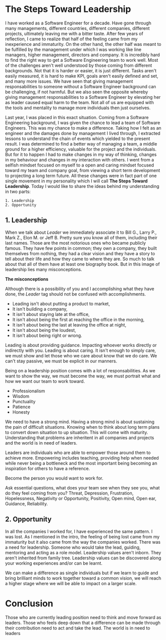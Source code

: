 # The Steps Toward Leadership

I have worked as a Software Engineer for a decade. Have gone through many managements, different countries, different companies, different projects, ultimately leaving me with a bitter taste.
After few years of reflection, I came to realize that half of the feeling came from my inexperience and immaturity. On the other hand, the other half was meant to be fulfilled by the management under which I was working like line managers, higher management, directors and company.
It is incredibly hard to find the right way to get a Software Engineering team to work well. Most of the challenges aren't well understood by those coming from different backgrounds. Not that it is harder or easier, it is just different. Tasks aren't easily measured, it is hard to make KPI, goals aren't easily defined and set, and many more issues. We have seen that giving management responsabilities to someone without a Software Engineer background can be challenging, if not harmful. But we also seen the opposite whereby giving management responsabilities to a Software Engineer by elevating her as leader caused equal harm to the team. Not all of us are equipped with the tools and mentality to manage more individuals then just ourselves.

Last year, I was placed in this exact situation. Coming from a Software Engineering background, I was given the chance to lead a team of Software Engineers. This was my chance to make a difference. Taking how I felt as an engineer and the damages done by management I lived through, I extracted lessons to understand the chain of events which yielded to the present result. I was determined to find a better way of managing a team, a middle ground for a higher efficiency, valuable for the project and the individuals. But for it to happen I had to make changes in my way of thinking, changes in my behaviour and changes in my interaction with others. I went from a selfish mindset focused on myself to a open and caring mindset focused toward my team and company goal, from viewing a short term development to projecting a long term future. All these changes were in fact part of one single movement in my personality which I will call __The Steps Toward Leadership__. Today I would like to share the ideas behind my understanding in two parts:

```
1. Leadership
2. Opportunity
```

## 1. Leadership

When we talk about _Leader_ we immediately associate it to Bill G., Larry P., Mark Z., Elon M. or Jeff B. Pretty sure you know all of them, including their last names. Those are the most notorious ones who became publicly famous. They have few points in common; they own a company, they built themselves from nothing, they had a clear vision and they have a story to tell about their life and how they came to where they are. So much to talk about that all of them have at least one biography book. 
But in this image of leadership lies many misconceptions.

__The misconceptions__

Although there is a possibility of you and I accomplishing what they have done, the _Leader_ tag should not be confused with accomplishments.

 - Leading isn't about putting a product to market,
 - It isn't building a company,
 - It isn't about staying late at the office,
 - It isn't about being the first at reaching the office in the morning,
 - It isn't about being the last at leaving the office at night,
 - It isn't about being the loudest,
 - It isn't about being right or wrong.

Leading is about providing guidance. Impacting whoever works directly or indirectly with you. Leading is about caring. It isn't enough to simply care, we must show and let those who we care about know that we do care. We can't stay passive, we must be explicit in our manners.

Being on a leadership position comes with a lot of responsabilities. As we want to show the way, we must become the way, we must portrait what and how we want our team to work toward.

 - Professionalism 
 - Wisdom
 - Punctuality
 - Patience
 - Honesty

We need to have a strong mind. Having a strong mind is about sustaining the pain of difficult situations. Knowing when to think about long term plans to convert down situation to up situation. This will come with maturity. 
Understanding that problems are inheritent in all companies and projects and the world is in need of leaders.

Leaders are individuals who are able to empower those around them to achieve more.
Empowering includes teaching, providing help when needed while never being a bottleneck and the most important being becoming an inspiration for others to have a reference.

Become the person you would want to work for.

Ask essential questions, what does your team see when they see you, what do they feel coming from you?
Threat, Depression, Frustration, Hopelessness, Negativity or Opportunity, Positivity, Open mind, Open ear, Guidance, Reliability.

## 2. Opportunity

In all the companies I worked for, I have experienced the same pattern. I was lost. As I mentioned in the intro, the feeling of being lost came from my immaturity but it also came from the way the companies worked. There was a need for leadership. Someone who would take the lead, guiding, mentoring and acting as a role model. Leadership values aren't inborn. They aren't inherited from family tree. Leadership values can be discovered along your working experiences and/or can be learnt.

We can make a difference as single individuals but if we learn to guide and bring brilliant minds to work together toward a common vision, we will reach a higher stage where we will be able to impact on a larger scale.

# Conclusion

Those who are currently leading position need to think and move forward as leaders. Those who feels deep down that a difference can be made through their contribution need to act and take the lead. The world is in need to leaders